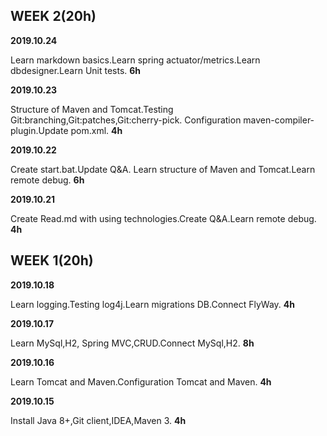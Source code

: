 ## WEEK 2(20h)

**2019.10.24**

Learn markdown basics.Learn spring actuator/metrics.Learn dbdesigner.Learn Unit tests. **6h**

**2019.10.23**

Structure of Maven and Tomcat.Testing Git:branching,Git:patches,Git:cherry-pick. Configuration maven-compiler-plugin.Update pom.xml. **4h**

**2019.10.22**

Create start.bat.Update Q&A. Learn structure of Maven and Tomcat.Learn remote debug. **6h**

**2019.10.21**

Create Read.md with using technologies.Create Q&A.Learn remote debug. **4h**

## WEEK 1(20h)

**2019.10.18**

Learn logging.Testing log4j.Learn migrations DB.Connect FlyWay. **4h**

**2019.10.17**

Learn MySql,H2, Spring MVC,CRUD.Connect MySql,H2. **8h**

**2019.10.16**

Learn Tomcat and Maven.Configuration Tomcat and Maven. **4h**

**2019.10.15** 

Install Java 8+,Git client,IDEA,Maven 3. **4h**
